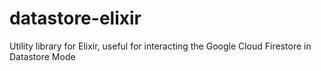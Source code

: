 # datastore-elixir
Utility library for Elixir, useful for interacting the Google Cloud Firestore in Datastore Mode
